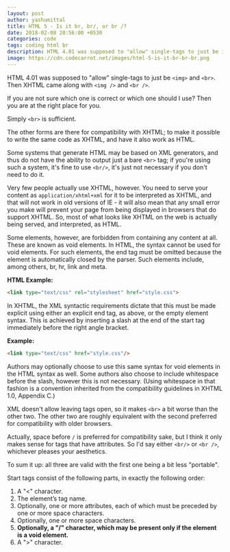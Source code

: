 ```yaml
---
layout: post
author: yashumittal
title: HTML 5 - Is it br, br/, or br /?
date: 2018-02-08 20:56:00 +0530
categories: code
tags: coding html br
description: HTML 4.01 was supposed to "allow" single-tags to just be img and br. Then XHTML came along with img / and br /.
image: https://cdn.codecarrot.net/images/html-5-is-it-br-br-br.png
---
```


HTML 4.01 was supposed to "allow" single-tags to just be `<img>` and `<br>`. Then XHTML came along with `<img />` and `<br />`.

If you are not sure which one is correct or which one should I use? Then you are at the right place for you.

Simply `<br>` is sufficient.

The other forms are there for compatibility with XHTML; to make it possible to write the same code as XHTML, and have it also work as HTML.

Some systems that generate HTML may be based on XML generators, and thus do not have the ability to output just a bare `<br>` tag; if you're using such a system, it's fine to use `<br/>`, it's just not necessary if you don't need to do it.

Very few people actually use XHTML, however. You need to serve your content as `application/xhtml+xml` for it to be interpreted as XHTML, and that will not work in old versions of IE - it will also mean that any small error you make will prevent your page from being displayed in browsers that do support XHTML. So, most of what looks like XHTML on the web is actually being served, and interpreted, as HTML.

Some elements, however, are forbidden from containing any content at all. These are known as void elements. In HTML, the syntax cannot be used for void elements. For such elements, the end tag must be omitted because the element is automatically closed by the parser. Such elements include, among others, br, hr, link and meta.

**HTML Example:**

```html
<link type="text/css" rel="stylesheet" href="style.css">
```

In XHTML, the XML syntactic requirements dictate that this must be made explicit using either an explicit end tag, as above, or the empty element syntax. This is achieved by inserting a slash at the end of the start tag immediately before the right angle bracket.

**Example:**

```html
<link type="text/css" href="style.css"/>
```

Authors may optionally choose to use this same syntax for void elements in the HTML syntax as well. Some authors also choose to include whitespace before the slash, however this is not necessary. (Using whitespace in that fashion is a convention inherited from the compatibility guidelines in XHTML 1.0, Appendix C.)

XML doesn't allow leaving tags open, so it makes `<br>` a bit worse than the other two. The other two are roughly equivalent with the second preferred for compatibility with older browsers. 

Actually, space before `/` is preferred for compatibility sake, but I think it only makes sense for tags that have attributes. So I'd say either `<br/>` or `<br />`, whichever pleases your aesthetics.

To sum it up: all three are valid with the first one being a bit less "portable".

Start tags consist of the following parts, in exactly the following order:

1. A "<" character.
2. The element’s tag name.
3. Optionally, one or more attributes, each of which must be preceded by one or more space characters.
4. Optionally, one or more space characters.
5. **Optionally, a "/" character, which may be present only if the element is a void element.**
6. A ">" character.